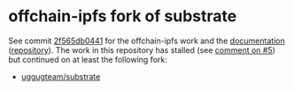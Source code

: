 # offchain-ipfs fork of substrate

See commit [2f565db0441] for the offchain-ipfs work and the [documentation][book] ([repository][book-repo]).
The work in this repository has stalled (see [comment on #5]) but continued on at least the following fork:

- [uggugteam/substrate](https://github.com/uddugteam/substrate/tree/offchain_ipfs)


[2f565db0441]: https://github.com/rs-ipfs/substrate/commit/2f565db044133cacfdfc166ca9b96594644e34e9
[book]: https://rs-ipfs.github.io/offchain-ipfs-manual/
[book-repo]: https://github.com/rs-ipfs/offchain-ipfs-manual
[comment on #5]: https://github.com/rs-ipfs/substrate/pull/5#issuecomment-956168803
